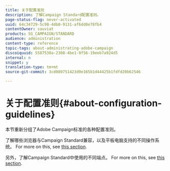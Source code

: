 ```yaml
---
title: 关于配置准则
description: 了解Campaign Standard配置准则。
page-status-flag: never-activated
uuid: 64c34729-5c98-4db0-9131-af6dd0e78fb4
contentOwner: sauviat
products: SG_CAMPAIGN/STANDARD
audience: administration
content-type: reference
topic-tags: about-administrating-adobe-campaign
discoiquuid: 5587530a-2308-4be1-9f56-19eeb7a924d5
internal: n
snippet: y
translation-type: tm+mt
source-git-commit: 3cd089751423d9e165b1d44425b1fdfd20b62546

---
```



# 关于配置准则{#about-configuration-guidelines}

本节重新分组了Adobe Campaign标准的各种配置准则。

了解哪些浏览器与Campaign Standard兼容，以及平板电脑支持的不同操作系统。 For more on this, see [this section](../../administration/using/compatible-browsers.md).

另外，了解Campaign Standard中使用的不同端点。 For more on this, see [this section](../../administration/using/campaign-standard-network-endpoints.md).
